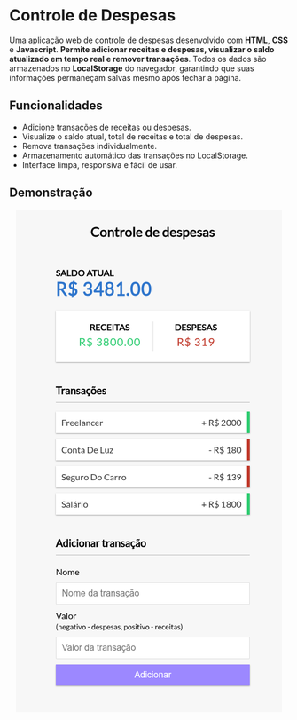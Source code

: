 # Controle de Despesas

Uma aplicação web de controle de despesas desenvolvido com **HTML**, **CSS** e **Javascript**. **Permite adicionar receitas e despesas, visualizar o saldo atualizado em tempo real e remover transações**. Todos os dados são armazenados no **LocalStorage** do navegador, garantindo que suas informações permaneçam salvas mesmo após fechar a página.

## Funcionalidades

- Adicione transações de receitas ou despesas.
- Visualize o saldo atual, total de receitas e total de despesas.
- Remova transações individualmente.
- Armazenamento automático das transações no LocalStorage.
- Interface limpa, responsiva e fácil de usar.

## Demonstração

<p align="center">
  <img src="./assets/demo.png" alt="Demonstração do Projeto" />
</p>
